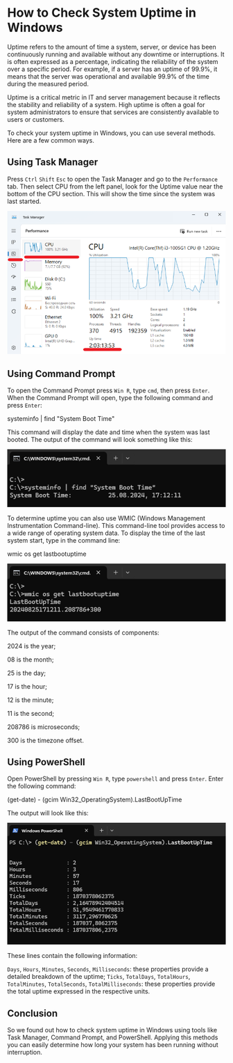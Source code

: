 # How to Check System Uptime in Windows

Uptime refers to the amount of time a system, server, or device has been continuously running and available without any downtime or interruptions. It is often expressed as a percentage, indicating the reliability of the system over a specific period. For example, if a server has an uptime of 99.9%, it means that the server was operational and available 99.9% of the time during the measured period.

Uptime is a critical metric in IT and server management because it reflects the stability and reliability of a system. High uptime is often a goal for system administrators to ensure that services are consistently available to users or customers.

To check your system uptime in Windows, you can use several methods. Here are a few common ways.

## Using Task Manager

Press `Ctrl` `Shift` `Esc` to open the Task Manager and go to the `Performance` tab. Then select CPU from the left panel, look for the Uptime value near the bottom of the CPU section. This will show the time since the system was last started.

![](images/task_manager.png)

## Using Command Prompt

To open the Command Prompt press `Win R`, type `cmd`, then press `Enter`. When the Command Prompt will open, type the following command and press `Enter`:

systeminfo | find "System Boot Time"

This command will display the date and time when the system was last booted. The output of the command will look something like this:

![](images/system-boot-time.png)

To determine uptime you can also use WMIC (Windows Management Instrumentation Command-line). This command-line tool provides access to a wide range of operating system data. To display the time of the last system start, type in the command line:

wmic os get lastbootuptime

![](images/lastbootuptime.png)

The output of the command consists of components:

2024 is the year;

08 is the month;

25 is the day;

17 is the hour;

12 is the minute;

11 is the second;

208786 is microseconds;

300 is the timezone offset.

## Using PowerShell

Open PowerShell by pressing `Win R`, type `powershell` and press `Enter`. Enter the following command:

(get-date) - (gcim Win32_OperatingSystem).LastBootUpTime

The output will look like this:

![](images/powershell.png)

These lines contain the following information:

`Days`, `Hours`, `Minutes`, `Seconds`, `Milliseconds`: these properties provide a detailed breakdown of the uptime;
`Ticks`, `TotalDays`, `TotalHours`, `TotalMinutes`, `TotalSeconds`, `TotalMilliseconds`: these properties provide the total uptime expressed in the respective units.

## Conclusion

So we found out how to check system uptime in Windows using tools like Task Manager, Command Prompt, and PowerShell. Applying this methods you can easily determine how long your system has been running without interruption.
